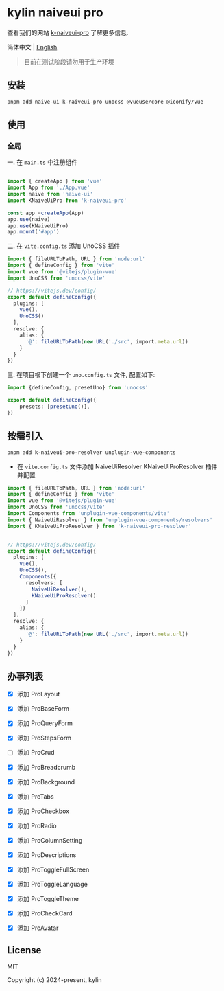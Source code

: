 # kylin naiveui pro

查看我们的网站 [k-naiveui-pro](https://infernalazazel.github.io/k-naiveui-pro/) 了解更多信息.

简体中文 | [English](./README.md)

> 目前在测试阶段请勿用于生产环境

## 安装

```bash
pnpm add naive-ui k-naiveui-pro unocss @vueuse/core @iconify/vue
```

## 使用

### 全局

一. 在 `main.ts` 中注册组件

```ts

import { createApp } from 'vue'
import App from './App.vue'
import naive from 'naive-ui'
import KNaiveUiPro from 'k-naiveui-pro'

const app =createApp(App)
app.use(naive)
app.use(KNaiveUiPro)
app.mount('#app')
```
二. 在 `vite.config.ts` 添加 UnoCSS 插件

```ts
import { fileURLToPath, URL } from 'node:url'
import { defineConfig } from 'vite'
import vue from '@vitejs/plugin-vue'
import UnoCSS from 'unocss/vite'

// https://vitejs.dev/config/
export default defineConfig({
  plugins: [
    vue(),
    UnoCSS()
  ],
  resolve: {
    alias: {
      '@': fileURLToPath(new URL('./src', import.meta.url))
    }
  }
})
```
三. 在项目根下创建一个 `uno.config.ts` 文件, 配置如下:

```ts
import {defineConfig, presetUno} from 'unocss'

export default defineConfig({
    presets: [presetUno()],
})
```

## 按需引入

```bash
pnpm add k-naiveui-pro-resolver unplugin-vue-components
```

- 在 `vite.config.ts` 文件添加 NaiveUiResolver KNaiveUiProResolver 插件并配置

```ts
import { fileURLToPath, URL } from 'node:url'
import { defineConfig } from 'vite'
import vue from '@vitejs/plugin-vue'
import UnoCSS from 'unocss/vite'
import Components from 'unplugin-vue-components/vite'
import { NaiveUiResolver } from 'unplugin-vue-components/resolvers'
import { KNaiveUiProResolver } from 'k-naiveui-pro-resolver'


// https://vitejs.dev/config/
export default defineConfig({
  plugins: [
    vue(),
    UnoCSS(),
    Components({
      resolvers: [
        NaiveUiResolver(), 
        KNaiveUiProResolver()
      ]
    })
  ],
  resolve: {
    alias: {
      '@': fileURLToPath(new URL('./src', import.meta.url))
    }
  }
})
```

## 办事列表

- [X] 添加 ProLayout
- [X] 添加 ProBaseForm
- [X] 添加 ProQueryForm
- [X] 添加 ProStepsForm
- [ ] 添加 ProCrud
- [X] 添加 ProBreadcrumb
- [X] 添加 ProBackground
- [X] 添加 ProTabs
- [X] 添加 ProCheckbox
- [X] 添加 ProRadio
- [X] 添加 ProColumnSetting
- [X] 添加 ProDescriptions
- [X] 添加 ProToggleFullScreen
- [X] 添加 ProToggleLanguage
- [X] 添加 ProToggleTheme
- [X] 添加 ProCheckCard
- [X] 添加 ProAvatar


## License
MIT

Copyright (c) 2024-present, kylin